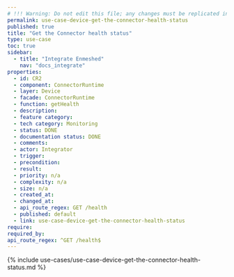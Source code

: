 ```yaml
---
# !!! Warning: Do not edit this file; any changes must be replicated in Excel !!!
permalink: use-case-device-get-the-connector-health-status
published: true
title: "Get the Connector health status"
type: use-case
toc: true
sidebar:
  - title: "Integrate Enmeshed"
    nav: "docs_integrate"
properties:
  - id: CR2
  - component: ConnectorRuntime
  - layer: Device
  - facade: ConnectorRuntime
  - function: getHealth
  - description:
  - feature category:
  - tech category: Monitoring
  - status: DONE
  - documentation status: DONE
  - comments:
  - actor: Integrator
  - trigger:
  - precondition:
  - result:
  - priority: n/a
  - complexity: n/a
  - size: n/a
  - created_at:
  - changed_at:
  - api_route_regex: GET /health
  - published: default
  - link: use-case-device-get-the-connector-health-status
require:
required_by:
api_route_regex: ^GET /health$
---
```


{% include use-cases/use-case-device-get-the-connector-health-status.md %}
